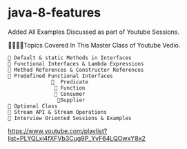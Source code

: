 # java-8-features
Added All Examples Discussed as part of Youtube Sessions. 

🙋‍♀️🙋‍♀️Topics Covered In This Master Class of Youtube Vedio. 

    📌 Default & static Methods in Interfaces
    📌 Functional Interfaces & Lambda Expressions
    📌 Method References & Constructor References
    📌 Predefined Functional Interfaces
                  📌  Predicate
                   📌 Function
                   📌 Consumer
                    📌Supplier                        
    📌 Optional Class
    📌 Stream API & Stream Operations
    📌 Interview Oriented Sessions & Examples

https://www.youtube.com/playlist?list=PLYQLxi4fXFVb3Cug9P_YvF64LQOwxY8x2
  


  
